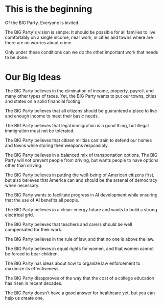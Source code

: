 # This is the beginning

Of the BIG Party. Everyone is invited.

The BIG Party's vision is simple: It should be possible for all families to live comfortably on a single income, near work, in cities and towns where are there are no worries about crime. 

Only under these conditions can we do the other important work that needs to be done. 

# Our Big Ideas

The BIG Party believes in the elimination of income, property, payroll, and many other types of taxes. Yet, the BIG Party wants to put our towns, cities and states on a solid financial footing. 

The BIG Party believes that all citizens should be guaranteed a place to live and enough income to meet their basic needs. 

The BIG Party believes that legal immigration is a good thing, but illegal immigration must not be tolerated. 

The BIG Party believes that citizen militias can train to defend our homes and towns while storing their weapons responsibly. 

The BIG Party believes in a balanced mix of transportation options. The BIG Party will not prevent people from driving, but wants people to have options other than driving. 

The BIG Party believes in putting the well-being of American citizens first, but also believes that America can and should be the arsenal of democracy when necessary. 

The BIG Party wants to facilitate progress in AI development while ensuring that the use of AI benefits all people. 

The BIG Party believes in a clean-energy future and wants to build a strong electrical grid. 

The BIG Party believes that teachers and carers should be well compensated for their work. 

The BIG Party believes in the rule of law, and that no one is above the law. 

The BIG Party believes in equal rights for women, and that women cannot be forced to bear children.

The BIG Party has ideas about how to organize law enforcement to maximize its effectiveness. 

The BIG Party disapproves of the way that the cost of a college education has risen in recent decades. 

The BIG Party doesn't have a good answer for healthcare yet, but you can help us create one. 








